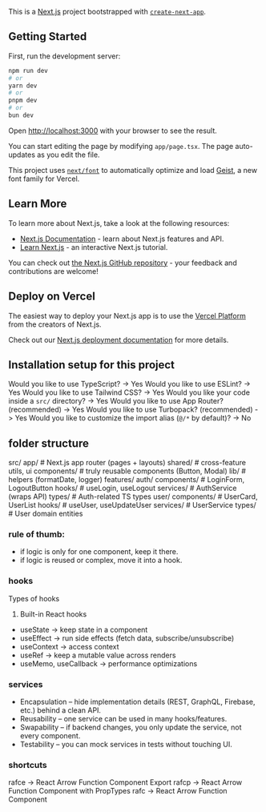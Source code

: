 This is a [Next.js](https://nextjs.org) project bootstrapped with [`create-next-app`](https://nextjs.org/docs/app/api-reference/cli/create-next-app).

## Getting Started

First, run the development server:

```bash
npm run dev
# or
yarn dev
# or
pnpm dev
# or
bun dev
```

Open [http://localhost:3000](http://localhost:3000) with your browser to see the result.

You can start editing the page by modifying `app/page.tsx`. The page auto-updates as you edit the file.

This project uses [`next/font`](https://nextjs.org/docs/app/building-your-application/optimizing/fonts) to automatically optimize and load [Geist](https://vercel.com/font), a new font family for Vercel.

## Learn More

To learn more about Next.js, take a look at the following resources:

- [Next.js Documentation](https://nextjs.org/docs) - learn about Next.js features and API.
- [Learn Next.js](https://nextjs.org/learn) - an interactive Next.js tutorial.

You can check out [the Next.js GitHub repository](https://github.com/vercel/next.js) - your feedback and contributions are welcome!

## Deploy on Vercel

The easiest way to deploy your Next.js app is to use the [Vercel Platform](https://vercel.com/new?utm_medium=default-template&filter=next.js&utm_source=create-next-app&utm_campaign=create-next-app-readme) from the creators of Next.js.

Check out our [Next.js deployment documentation](https://nextjs.org/docs/app/building-your-application/deploying) for more details.


## Installation setup for this project
Would you like to use TypeScript? -> Yes
Would you like to use ESLint? -> Yes
Would you like to use Tailwind CSS? -> Yes
Would you like your code inside a `src/` directory? -> Yes
Would you like to use App Router? (recommended) -> Yes
Would you like to use Turbopack? (recommended) -> Yes
Would you like to customize the import alias (`@/*` by default)? -> No

## folder structure
src/
  app/                  # Next.js app router (pages + layouts)
  shared/               # cross-feature utils, ui
    components/         # truly reusable components (Button, Modal)
    lib/                # helpers (formatDate, logger)
  features/
    auth/
      components/       # LoginForm, LogoutButton
      hooks/            # useLogin, useLogout
      services/         # AuthService (wraps API)
      types/            # Auth-related TS types
    user/
      components/       # UserCard, UserList
      hooks/            # useUser, useUpdateUser
      services/         # UserService
      types/            # User domain entities

### rule of thumb:
- if logic is only for one component, keep it there.
- if logic is reused or complex, move it into a hook.

### hooks
Types of hooks
1. Built-in React hooks
- useState → keep state in a component
- useEffect → run side effects (fetch data, subscribe/unsubscribe)
- useContext → access context
- useRef → keep a mutable value across renders
- useMemo, useCallback → performance optimizations

### services
- Encapsulation – hide implementation details (REST, GraphQL, Firebase, etc.) behind a clean API.
- Reusability – one service can be used in many hooks/features.
- Swapability – if backend changes, you only update the service, not every component.
- Testability – you can mock services in tests without touching UI.

### shortcuts
rafce → React Arrow Function Component Export
rafcp → React Arrow Function Component with PropTypes
rafc → React Arrow Function Component